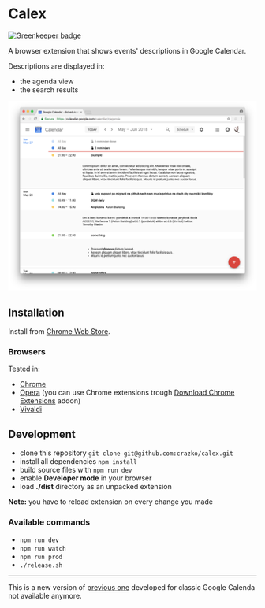 # Calex

[![Greenkeeper badge](https://badges.greenkeeper.io/crazko/calex.svg)](https://greenkeeper.io/)

A browser extension that shows events' descriptions in Google Calendar.

Descriptions are displayed in:
- the agenda view
- the search results

![Calex in Google Calendar](docs/screenshot.png)

## Installation
Install from [Chrome Web Store](https://chrome.google.com/webstore/detail/calex-for-google-calendar/ccoehijdbponhcemihobmdpaeenmgchg).

### Browsers
Tested in:

- [Chrome](https://www.google.com/chrome/)
- [Opera](https://www.opera.com/) (you can use Chrome extensions trough [Download Chrome Extensions](https://addons.opera.com/en/extensions/details/download-chrome-extension-9/) addon)
- [Vivaldi](https://vivaldi.com/)

## Development

- clone this repository `git clone git@github.com:crazko/calex.git`
- install all dependencies `npm install`
- build source files with `npm run dev`
- enable **Developer mode** in your browser
- load **./dist** directory as an unpacked extension

**Note:** you have to reload extension on every change you made

### Available commands

- `npm run dev`
- `npm run watch`
- `npm run prod`
- `./release.sh`

---

This is a new version of [previous one](https://github.com/crazko/calex-classic) developed for classic Google Calenda not available anymore.
